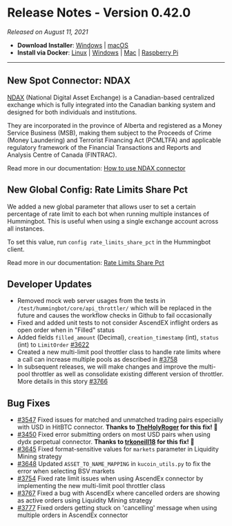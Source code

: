 # Release Notes - Version 0.42.0

*Released on August 11, 2021*

- **Download Installer**: [Windows](https://dist.hummingbot.io/hummingbot_v0.41.0_setup.exe) | [macOS](https://dist.hummingbot.io/hummingbot_v0.41.0.dmg)
- **Install via Docker**: [Linux](https://docs.hummingbot.io/installation/linux/#install-via-docker) | [Windows](https://docs.hummingbot.io/installation/windows/#install-via-docker) | [Mac](https://docs.hummingbot.io/installation/mac/#install-via-docker) | [Raspberry Pi](https://docs.hummingbot.io/installation/raspberry/)

---

## New Spot Connector: NDAX

[NDAX](https://ndax.io/) (National Digital Asset Exchange) is a Canadian-based centralized exchange which is fully integrated into the Canadian banking system and designed for both individuals and institutions.

They are incorporated in the province of Alberta and registered as a Money Service Business (MSB), making them subject to the Proceeds of Crime (Money Laundering) and Terrorist Financing Act (PCMLTFA) and applicable regulatory framework of the Financial Transactions and Reports and Analysis Centre of Canada (FINTRAC).

Read more in our documentation: [How to use NDAX connector](/connectors/ndax)

## New Global Config: Rate Limits Share Pct

We added a new global parameter that allows user to set a certain percentage of rate limit to each bot when running multiple instances of Hummingbot. This is useful when using a single exchange account across all instances.

To set this value, run `config rate_limits_share_pct` in the Hummingbot client.

Read more in our documentation: [Rate Limits Share Pct](/operation/rate-limits-share-pct)

## Developer Updates

- Removed mock web server usages from the tests in `/test/hummingbot/core/api_throttler/` which will be replaced in the future and causes the workflow checks in Github to fail occasionally
- Fixed and added unit tests to not consider AscendEX inflight orders as open order when in "Filled" status
- Added fields `filled_amount` (Decimal), `creation_timestamp` (int), `status` (int) to `LimitOrder` [#3622](https://github.com/coinalpha/hummingbot/issues/3622)
- Created a new multi-limit pool throttler class to handle rate limits where a call can increase multiple pools as described in [#3758](https://github.com/CoinAlpha/hummingbot/pull/3758)
- In subsequent releases, we will make changes and improve the multi-pool throttler as well as consolidate existing different version of throttler. More details in this story [#3766](https://github.com/CoinAlpha/hummingbot/issues/3766)

## Bug Fixes

- [#3547](https://github.com/CoinAlpha/hummingbot/issues/3547) Fixed issues for matched and unmatched trading pairs especially with USD in HitBTC connector. **Thanks to [TheHolyRoger](https://github.com/TheHolyRoger) for this fix! 🙏**
- [#3450](https://github.com/coinalpha/hummingbot/issues/3450) Fixed error submitting orders on most USD pairs when using dydx perpetual connector. **Thanks to [trkoneill18](https://github.com/trkoneill18) for this fix! 🙏**
- [#3645](https://github.com/coinalpha/hummingbot/issues/3645) Fixed format-sensitive values for `markets` parameter in Liquidity Mining strategy
- [#3648](https://github.com/CoinAlpha/hummingbot/issues/3648) Updated `ASSET_TO_NAME_MAPPING` in `kucoin_utils.py` to fix the error when selecting BSV markets
- [#3754](https://github.com/CoinAlpha/hummingbot/issues/3754) Fixed rate limit issues when using AscendEx connector by implementing the new multi-limit pool throttler class
- [#3767](https://github.com/CoinAlpha/hummingbot/issues/3767) Fixed a bug with AscendEx where cancelled orders are showing as active orders using Liquidity Mining strategy
- [#3777](https://github.com/coinalpha/hummingbot/issues/3777) Fixed orders getting stuck on 'cancelling' message when using multiple orders in AscendEx connector